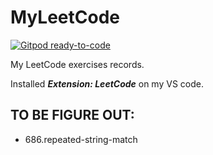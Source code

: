 # MyLeetCode
[![Gitpod ready-to-code](https://img.shields.io/badge/Gitpod-ready--to--code-blue?logo=gitpod)](https://gitpod.io/#https://github.com/wxharry/MyLeetCode)

My LeetCode exercises records.

Installed ***Extension: LeetCode*** on my VS code.

## TO BE FIGURE OUT:
* 686.repeated-string-match
